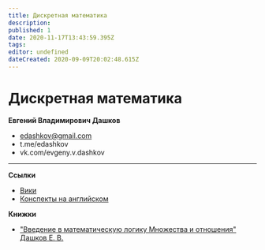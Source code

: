 ```yaml
---
title: Дискретная математика
description: 
published: 1
date: 2020-11-17T13:43:59.395Z
tags: 
editor: undefined
dateCreated: 2020-09-09T20:02:48.615Z
---
```


# Дискретная математика
**Евгений Владимирович Дашков**
- edashkov@gmail.com
- t.me/edashkov
- vk.com/evgeny.v.dashkov

---

**Ссылки**
- [Вики](http://wiki.cs.hse.ru/DM1-SE-2020-21)
- [Конспекты на английском](https://drive.google.com/drive/folders/1vJQkWLMxA-3_T9pb3EelOCd_3wsUvcXC)

**Книжки**
- ["Введение в математическую логику Множества и отношения" Дашков Е. В.](https://drive.google.com/file/d/1DBwUuZhHjAJhKmyDeAwQGf9R69YDAeAZ/view)